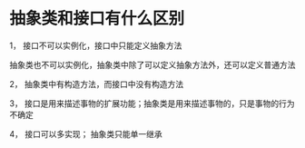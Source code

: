# 抽象类和接口有什么区别

1，  接口不可以实例化，接口中只能定义抽象方法

抽象类也不可以实例化，抽象类中除了可以定义抽象方法外，还可以定义普通方法

2，  抽象类中有构造方法，而接口中没有构造方法

3，  接口是用来描述事物的扩展功能；抽象类是用来描述事物的，只是事物的行为不确定

4，  接口可以多实现； 抽象类只能单一继承



